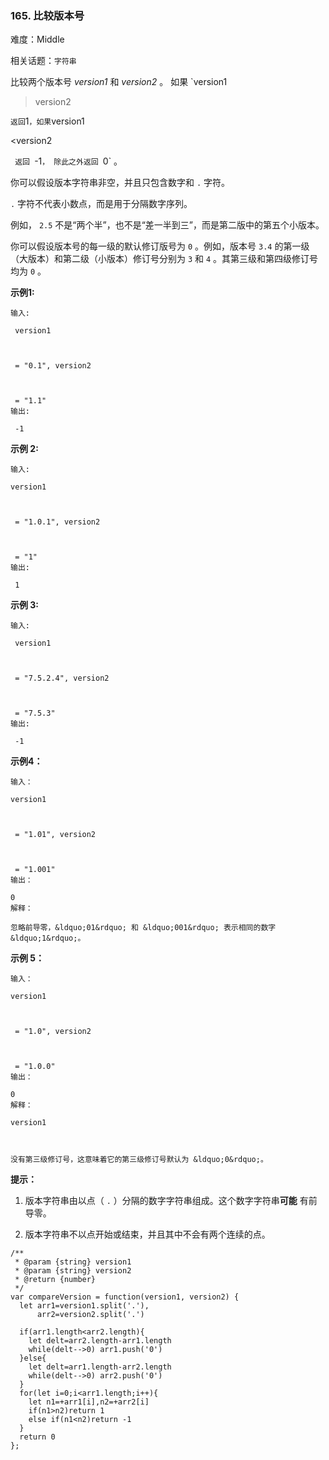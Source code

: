 ### 165. 比较版本号

难度：Middle

相关话题：`字符串`

比较两个版本号 *version1* 和 *version2* 。
如果 `version1

>version2

` 返回 `1` ，如果 `version1

<version2

`  返回  `-1` ， 除此之外返回  `0` 。



你可以假设版本字符串非空，并且只包含数字和 `.`  字符。



 `.`  字符不代表小数点，而是用于分隔数字序列。



例如， `2.5`  不是&ldquo;两个半&rdquo;，也不是&ldquo;差一半到三&rdquo;，而是第二版中的第五个小版本。



你可以假设版本号的每一级的默认修订版号为  `0` 。例如，版本号  `3.4`  的第一级（大版本）和第二级（小版本）修订号分别为  `3`  和  `4` 。其第三级和第四级修订号均为  `0` 。




**示例1:** 



```
输入:

 version1



 = "0.1", version2



 = "1.1"
输出:

 -1
```


**示例 2:** 



```
输入:

version1



 = "1.0.1", version2



 = "1"
输出:

 1
```


**示例 3:** 



```
输入:

 version1



 = "7.5.2.4", version2



 = "7.5.3"
输出:

 -1
```


**示例4：** 



```
输入：

version1



 = "1.01", version2



 = "1.001"
输出：

0
解释：

忽略前导零，&ldquo;01&rdquo; 和 &ldquo;001&rdquo; 表示相同的数字 &ldquo;1&rdquo;。
```


**示例 5：** 



```
输入：

version1



 = "1.0", version2



 = "1.0.0"
输出：

0
解释：

version1



没有第三级修订号，这意味着它的第三级修订号默认为 &ldquo;0&rdquo;。
```






**提示：** 




1. 版本字符串由以点（ `.` ）分隔的数字字符串组成。这个数字字符串**可能** 有前导零。

2. 版本字符串不以点开始或结束，并且其中不会有两个连续的点。




```
/**
 * @param {string} version1
 * @param {string} version2
 * @return {number}
 */
var compareVersion = function(version1, version2) {
  let arr1=version1.split('.'),
      arr2=version2.split('.')

  if(arr1.length<arr2.length){
    let delt=arr2.length-arr1.length
    while(delt-->0) arr1.push('0')
  }else{
    let delt=arr1.length-arr2.length
    while(delt-->0) arr2.push('0')
  }
  for(let i=0;i<arr1.length;i++){
    let n1=+arr1[i],n2=+arr2[i]
    if(n1>n2)return 1
    else if(n1<n2)return -1
  }
  return 0
};
```

